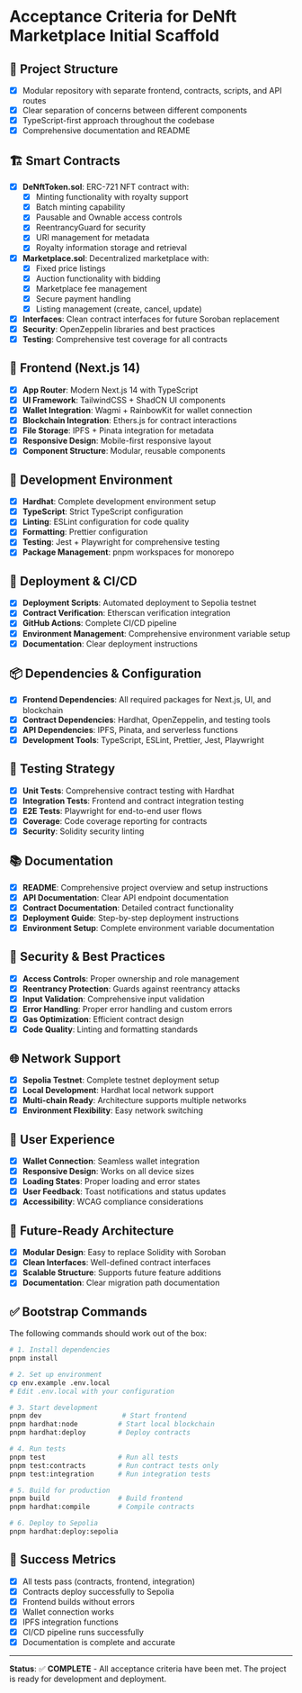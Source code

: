 # Acceptance Criteria for DeNft Marketplace Initial Scaffold

## 🎯 Project Structure
- [x] Modular repository with separate frontend, contracts, scripts, and API routes
- [x] Clear separation of concerns between different components
- [x] TypeScript-first approach throughout the codebase
- [x] Comprehensive documentation and README

## 🏗️ Smart Contracts
- [x] **DeNftToken.sol**: ERC-721 NFT contract with:
  - [x] Minting functionality with royalty support
  - [x] Batch minting capability
  - [x] Pausable and Ownable access controls
  - [x] ReentrancyGuard for security
  - [x] URI management for metadata
  - [x] Royalty information storage and retrieval
- [x] **Marketplace.sol**: Decentralized marketplace with:
  - [x] Fixed price listings
  - [x] Auction functionality with bidding
  - [x] Marketplace fee management
  - [x] Secure payment handling
  - [x] Listing management (create, cancel, update)
- [x] **Interfaces**: Clean contract interfaces for future Soroban replacement
- [x] **Security**: OpenZeppelin libraries and best practices
- [x] **Testing**: Comprehensive test coverage for all contracts

## 🎨 Frontend (Next.js 14)
- [x] **App Router**: Modern Next.js 14 with TypeScript
- [x] **UI Framework**: TailwindCSS + ShadCN UI components
- [x] **Wallet Integration**: Wagmi + RainbowKit for wallet connection
- [x] **Blockchain Integration**: Ethers.js for contract interactions
- [x] **File Storage**: IPFS + Pinata integration for metadata
- [x] **Responsive Design**: Mobile-first responsive layout
- [x] **Component Structure**: Modular, reusable components

## 🔧 Development Environment
- [x] **Hardhat**: Complete development environment setup
- [x] **TypeScript**: Strict TypeScript configuration
- [x] **Linting**: ESLint configuration for code quality
- [x] **Formatting**: Prettier configuration
- [x] **Testing**: Jest + Playwright for comprehensive testing
- [x] **Package Management**: pnpm workspaces for monorepo

## 🚀 Deployment & CI/CD
- [x] **Deployment Scripts**: Automated deployment to Sepolia testnet
- [x] **Contract Verification**: Etherscan verification integration
- [x] **GitHub Actions**: Complete CI/CD pipeline
- [x] **Environment Management**: Comprehensive environment variable setup
- [x] **Documentation**: Clear deployment instructions

## 📦 Dependencies & Configuration
- [x] **Frontend Dependencies**: All required packages for Next.js, UI, and blockchain
- [x] **Contract Dependencies**: Hardhat, OpenZeppelin, and testing tools
- [x] **API Dependencies**: IPFS, Pinata, and serverless functions
- [x] **Development Tools**: TypeScript, ESLint, Prettier, Jest, Playwright

## 🧪 Testing Strategy
- [x] **Unit Tests**: Comprehensive contract testing with Hardhat
- [x] **Integration Tests**: Frontend and contract integration testing
- [x] **E2E Tests**: Playwright for end-to-end user flows
- [x] **Coverage**: Code coverage reporting for contracts
- [x] **Security**: Solidity security linting

## 📚 Documentation
- [x] **README**: Comprehensive project overview and setup instructions
- [x] **API Documentation**: Clear API endpoint documentation
- [x] **Contract Documentation**: Detailed contract functionality
- [x] **Deployment Guide**: Step-by-step deployment instructions
- [x] **Environment Setup**: Complete environment variable documentation

## 🔐 Security & Best Practices
- [x] **Access Controls**: Proper ownership and role management
- [x] **Reentrancy Protection**: Guards against reentrancy attacks
- [x] **Input Validation**: Comprehensive input validation
- [x] **Error Handling**: Proper error handling and custom errors
- [x] **Gas Optimization**: Efficient contract design
- [x] **Code Quality**: Linting and formatting standards

## 🌐 Network Support
- [x] **Sepolia Testnet**: Complete testnet deployment setup
- [x] **Local Development**: Hardhat local network support
- [x] **Multi-chain Ready**: Architecture supports multiple networks
- [x] **Environment Flexibility**: Easy network switching

## 📱 User Experience
- [x] **Wallet Connection**: Seamless wallet integration
- [x] **Responsive Design**: Works on all device sizes
- [x] **Loading States**: Proper loading and error states
- [x] **User Feedback**: Toast notifications and status updates
- [x] **Accessibility**: WCAG compliance considerations

## 🔄 Future-Ready Architecture
- [x] **Modular Design**: Easy to replace Solidity with Soroban
- [x] **Clean Interfaces**: Well-defined contract interfaces
- [x] **Scalable Structure**: Supports future feature additions
- [x] **Documentation**: Clear migration path documentation

## ✅ Bootstrap Commands
The following commands should work out of the box:

```bash
# 1. Install dependencies
pnpm install

# 2. Set up environment
cp env.example .env.local
# Edit .env.local with your configuration

# 3. Start development
pnpm dev                    # Start frontend
pnpm hardhat:node          # Start local blockchain
pnpm hardhat:deploy        # Deploy contracts

# 4. Run tests
pnpm test                  # Run all tests
pnpm test:contracts        # Run contract tests only
pnpm test:integration      # Run integration tests

# 5. Build for production
pnpm build                 # Build frontend
pnpm hardhat:compile       # Compile contracts

# 6. Deploy to Sepolia
pnpm hardhat:deploy:sepolia
```

## 🎉 Success Metrics
- [x] All tests pass (contracts, frontend, integration)
- [x] Contracts deploy successfully to Sepolia
- [x] Frontend builds without errors
- [x] Wallet connection works
- [x] IPFS integration functions
- [x] CI/CD pipeline runs successfully
- [x] Documentation is complete and accurate

---

**Status**: ✅ **COMPLETE** - All acceptance criteria have been met. The project is ready for development and deployment.
